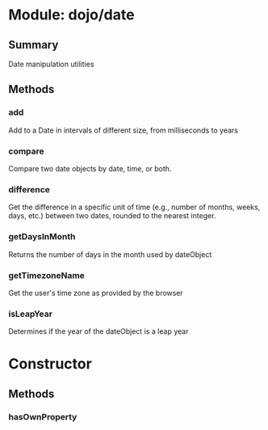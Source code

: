 # Module: dojo/date

## Summary

Date manipulation utilities
## Methods

### add
Add to a Date in intervals of different size, from milliseconds to years

### compare
Compare two date objects by date, time, or both.

### difference
Get the difference in a specific unit of time (e.g., number of
months, weeks, days, etc.) between two dates, rounded to the
nearest integer.

### getDaysInMonth
Returns the number of days in the month used by dateObject

### getTimezoneName
Get the user's time zone as provided by the browser

### isLeapYear
Determines if the year of the dateObject is a leap year

# Constructor

## Methods

### hasOwnProperty


